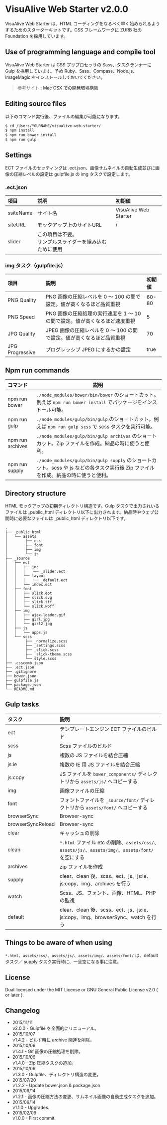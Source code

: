 VisuAlive Web Starter v2.0.0
=============================

VisuAlive Web Starter は、HTML コーディングをなるべく早く始められるようするためのスターターキットです。CSS フレームワークに ZURB 社の Foundation を採用しています。

## Use of programming language and compile tool

VisuAlive Web Starter は CSS プリプロセッサの Sass、タスクランナーに Gulp を採用しています。予め Ruby、Sass、Compass、Node.js、ImageMagic をインストールしておいてください。  

> 参考サイト : [Mac OSX での開発環境構築](http://designinglabo.com/1019/mac-os-x-web-development-environment.html)

## Editing source files

以下のコマンド実行後、ファイルの編集が可能になります。

```sh
$ cd /Users/YOURNAME/visualive-web-starter/
$ npm install
$ npm run bower install
$ npm run gulp
```

## Settings
ECT ファイルのセッティングは .ect.json、画像サムネイルの自動生成並びに画像の圧縮レベルの設定は gulpfile.js の img タスクで設定します。

### .ect.json

| 項目      | 説明                                                       | 初期値                |
|:----------|:-----------------------------------------------------------|:----------------------|
| ssiteName | サイト名                                                   | VisuAlive Web Starter |
| siteURL   | モックアップ上のサイトURL                                  | /                     |
| slider    | この項目は不要。<br>サンプルスライダーを組み込むために使用 |                       |

### img タスク（gulpfile.js）

| 項目            | 説明                                                                        | 初期値 |
|:----------------|:----------------------------------------------------------------------------|:-------|
| PNG Quality     | PNG 画像の圧縮レベルを 0 〜 100 の間で設定。値が高くなるほど品質重視        | 60-80  |
| PNG Speed       | PNG 画像の圧縮処理の実行速度を 1 〜 10 の間で設定。値が高くなるほど速度重視 | 5      |
| JPG Quality     | JPEG 画像の圧縮レベルを 0 〜 100 の間で設定。値が高くなるほど品質重視       | 70     |
| JPG Progressive | プログレッシブ JPEG にするかの設定                                          | true   |

## Npm run commands

| コマンド          | 説明                                                                                                                                 |
|:------------------|--------------------------------------------------------------------------------------------------------------------------------------|
| npm run bower     | `./node_modules/bower/bin/bower` のショートカット。例えば `npm run bower install` でパッケージをインストール可能。                   |
| npm run gulp      | `./node_modules/gulp/bin/gulp` のショートカット。例えば `npm run gulp scss` で scss タスクを実行可能。                            |
| npm run archives  | `./node_modules/gulp/bin/gulp archives` のショートカット。Zip ファイルを作成。納品の時に使うと便利。                              |
| npm run supply    | `./node_modules/gulp/bin/gulp supply` のショートカット。scss や js などの各タスク実行後 Zip ファイルを作成。納品の時に使うと便利。|

## Directory structure

HTML モックアップの初期ディレクトリ構造です。Gulp タスクで出力されいるファイルは \_public\_html ディレクトリ以下に出力されます。納品時やウェブ公開時に必要なファイルは \_public\_html ディレクトリ以下です。

```
.
├── _public_html
│   └── assets
│        ├── css
│        ├── font
│        ├── img
│        └── js
├── _source
│   ├── ect
│   │   ├── inc
│   │   │   └── _slider.ect
│   │   └── layout
│   │   │   └── _default.ect
│   │   └── index.ect
│   ├── font
│   │   ├── slick.eot
│   │   ├── slick.svg
│   │   ├── slick.ttf
│   │   └── slick.woff
│   ├── img
│   │   ├── ajax-loader.gif
│   │   ├── girl.jpg
│   │   └── girl2.jpg
│   ├── js
│   │   └── apps.js
│   └── scss
│        ├── _normalize.scss
│        ├── _settings.scss
│        ├── _slick.scss
│        ├── _slick-theme.scss
│        └── style.scss
├── .csscomb.json
├── .ect.json
├── .gitignore
├── bower.json
├── gulpfile.js
├── package.json
└── README.md
```

## Gulp tasks

| タスク            | 説明                                                                                                |
|:------------------|:----------------------------------------------------------------------------------------------------|
| ect               | テンプレートエンジン ECT ファイルのビルド                                                           |
| scss              | Scss ファイルのビルド                                                                               |
| js                | 複数の JS ファイルを結合圧縮                                                                        |
| js:ie             | 複数の IE 用 JS ファイルを結合圧縮                                                                  |
| js:copy           | JS ファイルを `bower_components/` ディレクトリから `assets/js/` へコピーする                        |
| img               | 画像ファイルの圧縮                                                                                  |
| font              | フォントファイルを `_source/font/` ディレクトリから `assets/font/` へコピーする                     |
| browserSync       | Browser-sync                                                                                        |
| browserSyncReload | Browser-sync                                                                                        |
| clear             | キャッシュの削除                                                                                    |
| clean             | `*.html` ファイル etc の削除、`assets/css/`、`assets/js/`、`assets/img/`、`assets/font/` を空にする |
| archives          | zip ファイルを作成                                                                                  |
| supply            | clear、clean 後、scss、ect、js、js:ie、js:copy、img、archives を行う                                |
| watch             | Scss、JS、フォント、画像、HTML、PHP の監視                                                          |
| default           | clear、clean 後、scss、ect、js、js:ie、js:copy、img、browserSync、watch を行う                      |

## Things to be aware of when using

`*.html`、`assets/css/`、`assets/js/`、`assets/img/`、`assets/font/` は、default タスク／ supply タスク実行時に、一旦空になる事に注意。

## License

Dual licensed under the MIT License or GNU General Public License v2.0 ( or later ).

## Changelog

* 2015/11/11  
v2.0.0 - Gulpfile を全面的にリニューアル。
* 2015/10/07  
v1.4.2 - ビルド時に archive 関連を削除。
* 2015/10/06  
v1.4.1 - Gif 画像の圧縮処理を削除。
* 2015/10/06  
v1.4.0 - Zip 圧縮タスクの追加。
* 2015/10/06  
v1.3.0 - Gulpfile、ディレクトリ構造の変更。
* 2015/07/20  
v1.2.2 - Update bower.json & package.json
* 2015/06/14  
v1.2.1 - 画像の圧縮方法の変更、サムネイル画像の自動生成タスクを追加。
* 2015/06/14  
v1.1.0 - Upgrades.
* 2015/02/09  
v1.0.0 - First commit.
